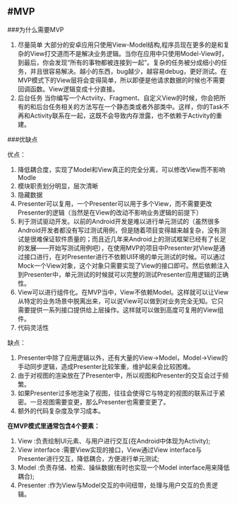 #MVP
---
###为什么需要MVP

1. 尽量简单
	大部分的安卓应用只使用View-Model结构,程序员现在更多的是和复杂的View打交道而不是解决业务逻辑。当你在应用中只使用Model-View时，到最后，你会发现“所有的事物都被连接到一起”。复杂的任务被分成细小的任务，并且很容易解决。越小的东西，bug越少，越容易debug，更好测试。在MVP模式下的View层将会变得简单，所以即便是他请求数据的时候也不需要回调函数。View逻辑变成十分直接。
2. 后台任务
	当你编写一个Actviity、Fragment、自定义View的时候，你会把所有的和后台任务相关的方法写在一个静态类或者外部类中。这样，你的Task不再和Activity联系在一起，这既不会导致内存泄露，也不依赖于Activity的重建。
	
###优缺点

优点：

1. 降低耦合度，实现了Model和View真正的完全分离，可以修改View而不影响Modle
2. 模块职责划分明显，层次清晰
3. 隐藏数据
4. Presenter可以复用，一个Presenter可以用于多个View，而不需要更改Presenter的逻辑（当然是在View的改动不影响业务逻辑的前提下）
5. 利于测试驱动开发。以前的Android开发是难以进行单元测试的（虽然很多Android开发者都没有写过测试用例，但是随着项目变得越来越复杂，没有测试是很难保证软件质量的；而且近几年来Android上的测试框架已经有了长足的发展——开始写测试用例吧），在使用MVP的项目中Presenter对View是通过接口进行，在对Presenter进行不依赖UI环境的单元测试的时候。可以通过Mock一个View对象，这个对象只需要实现了View的接口即可。然后依赖注入到Presenter中，单元测试的时候就可以完整的测试Presenter应用逻辑的正确性。
6. View可以进行组件化。在MVP当中，View不依赖Model。这样就可以让View从特定的业务场景中脱离出来，可以说View可以做到对业务完全无知。它只需要提供一系列接口提供给上层操作。这样就可以做到高度可复用的View组件。
7. 代码灵活性

缺点：

1. Presenter中除了应用逻辑以外，还有大量的View->Model，Model->View的手动同步逻辑，造成Presenter比较笨重，维护起来会比较困难。
2. 由于对视图的渲染放在了Presenter中，所以视图和Presenter的交互会过于频繁。
3. 如果Presenter过多地渲染了视图，往往会使得它与特定的视图的联系过于紧密。一旦视图需要变更，那么Presenter也需要变更了。
4. 额外的代码复杂度及学习成本。

**在MVP模式里通常包含4个要素：**

1. View :负责绘制UI元素、与用户进行交互(在Android中体现为Activity);
2. View interface :需要View实现的接口，View通过View interface与Presenter进行交互，降低耦合，方便进行单元测试;
3. Model :负责存储、检索、操纵数据(有时也实现一个Model interface用来降低耦合);
4. Presenter :作为View与Model交互的中间纽带，处理与用户交互的负责逻辑。